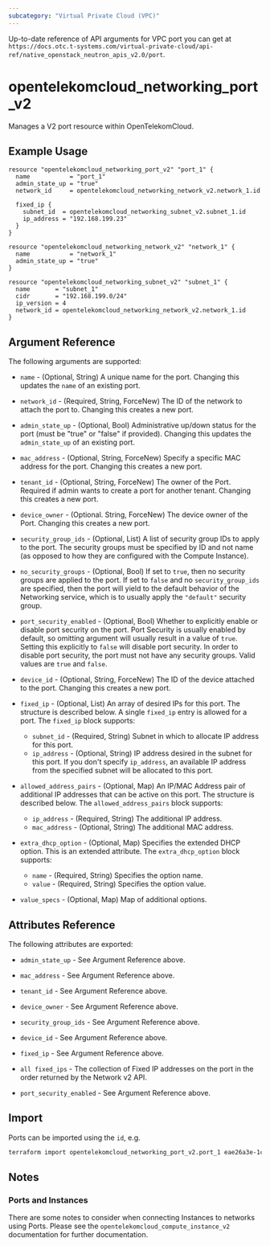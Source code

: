 ```yaml
---
subcategory: "Virtual Private Cloud (VPC)"
---
```


Up-to-date reference of API arguments for VPC port you can get at
`https://docs.otc.t-systems.com/virtual-private-cloud/api-ref/native_openstack_neutron_apis_v2.0/port`.

# opentelekomcloud_networking_port_v2

Manages a V2 port resource within OpenTelekomCloud.

## Example Usage

```hcl
resource "opentelekomcloud_networking_port_v2" "port_1" {
  name           = "port_1"
  admin_state_up = "true"
  network_id     = opentelekomcloud_networking_network_v2.network_1.id

  fixed_ip {
    subnet_id  = opentelekomcloud_networking_subnet_v2.subnet_1.id
    ip_address = "192.168.199.23"
  }
}

resource "opentelekomcloud_networking_network_v2" "network_1" {
  name           = "network_1"
  admin_state_up = "true"
}

resource "opentelekomcloud_networking_subnet_v2" "subnet_1" {
  name       = "subnet_1"
  cidr       = "192.168.199.0/24"
  ip_version = 4
  network_id = opentelekomcloud_networking_network_v2.network_1.id
}
```

## Argument Reference

The following arguments are supported:

* `name` - (Optional, String) A unique name for the port. Changing this
  updates the `name` of an existing port.

* `network_id` - (Required, String, ForceNew) The ID of the network to attach the port to. Changing
  this creates a new port.

* `admin_state_up` - (Optional, Bool) Administrative up/down status for the port
  (must be "true" or "false" if provided). Changing this updates the
  `admin_state_up` of an existing port.

* `mac_address` - (Optional, String, ForceNew) Specify a specific MAC address for the port. Changing
  this creates a new port.

* `tenant_id` - (Optional, String, ForceNew) The owner of the Port. Required if admin wants
  to create a port for another tenant. Changing this creates a new port.

* `device_owner` - (Optional. String, ForceNew) The device owner of the Port. Changing this creates
  a new port.

* `security_group_ids` - (Optional, List) A list of security group IDs to apply to the
  port. The security groups must be specified by ID and not name (as opposed
  to how they are configured with the Compute Instance).

* `no_security_groups` - (Optional, Bool) If set to `true`, then no security groups
  are applied to the port. If set to `false` and no `security_group_ids` are specified,
  then the port will yield to the default behavior of the Networking service,
  which is to usually apply the `"default"` security group.

* `port_security_enabled` - (Optional, Bool) Whether to explicitly enable or disable
  port security on the port. Port Security is usually enabled by default, so
  omitting argument will usually result in a value of `true`. Setting this
  explicitly to `false` will disable port security. In order to disable port
  security, the port must not have any security groups. Valid values are `true`
  and `false`.

* `device_id` - (Optional, String, ForceNew) The ID of the device attached to the port. Changing this
  creates a new port.

* `fixed_ip` - (Optional, List) An array of desired IPs for this port. The structure is
  described below. A single `fixed_ip` entry is allowed for a port.
  The `fixed_ip` block supports:
  * `subnet_id` - (Required, String) Subnet in which to allocate IP address for
    this port.
  * `ip_address` - (Optional, String) IP address desired in the subnet for this port. If
    you don't specify `ip_address`, an available IP address from the specified
    subnet will be allocated to this port.

* `allowed_address_pairs` - (Optional, Map) An IP/MAC Address pair of additional IP
  addresses that can be active on this port. The structure is described below.
  The `allowed_address_pairs` block supports:
  * `ip_address` - (Required, String) The additional IP address.
  * `mac_address` - (Optional, String) The additional MAC address.

* `extra_dhcp_option` - (Optional, Map) Specifies the extended DHCP option. This is an extended attribute.
  The `extra_dhcp_option` block supports:
  * `name` - (Required, String) Specifies the option name.
  * `value` - (Required, String) Specifies the option value.

* `value_specs` - (Optional, Map) Map of additional options.


## Attributes Reference

The following attributes are exported:

* `admin_state_up` - See Argument Reference above.

* `mac_address` - See Argument Reference above.

* `tenant_id` - See Argument Reference above.

* `device_owner` - See Argument Reference above.

* `security_group_ids` - See Argument Reference above.

* `device_id` - See Argument Reference above.

* `fixed_ip` - See Argument Reference above.

* `all fixed_ips` - The collection of Fixed IP addresses on the port in the order returned by the Network v2 API.

* `port_security_enabled` - See Argument Reference above.

## Import

Ports can be imported using the `id`, e.g.

```sh
terraform import opentelekomcloud_networking_port_v2.port_1 eae26a3e-1c33-4cc1-9c31-0cd729c438a1
```

## Notes

### Ports and Instances

There are some notes to consider when connecting Instances to networks using
Ports. Please see the `opentelekomcloud_compute_instance_v2` documentation for further
documentation.

